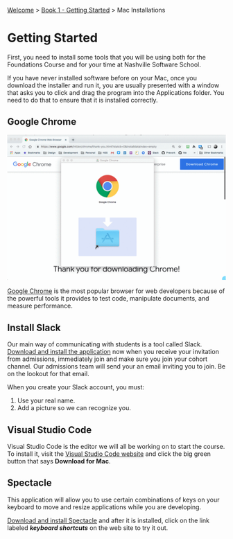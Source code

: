[Welcome](../../) > [Book 1 - Getting Started](../README.md) > Mac Installations

# Getting Started

First, you need to install some tools that you will be using both for the Foundations Course and for your time at Nashville Software School.

If you have never installed software before on your Mac, once you download the installer and run it, you are usually presented with a window that asks you to click and drag the program into the Applications folder. You need to do that to ensure that it is installed correctly.

## Google Chrome

![Installing Chrome](./images/nHbbyljpog.gif)

[Google Chrome](https://www.google.com/chrome/browser/desktop/index.html) is the most popular browser for web developers because of the powerful tools it provides to test code, manipulate documents, and measure performance.

## Install Slack

Our main way of communicating with students is a tool called Slack. [Download and install the application](https://slack.com/downloads/mac) now when you receive your invitation from admissions, immediately join and make sure you join your cohort channel. Our admissions team will send your an email inviting you to join. Be on the lookout for that email.

When you create your Slack account, you must:

1. Use your real name.
1. Add a picture so we can recognize you.

## Visual Studio Code

Visual Studio Code is the editor we will all be working on to start the course. To install it, visit the [Visual Studio Code website](https://code.visualstudio.com) and click the big green button that says **Download for Mac**.

## Spectacle

This application will allow you to use certain combinations of keys on your keyboard to move and resize applications while you are developing.

[Download and install Spectacle](https://www.spectacleapp.com) and after it is installed, click on the link labeled _**keyboard shortcuts**_ on the web site to try it out.

